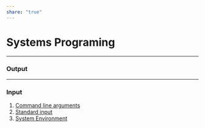 ```yaml
---  
share: "true"  
---  
```

# Systems Programing  
  
  
---  
### Output  
  
  
---  
### Input  
1. [Command line arguments](./Command%20line%20arguments.md)  
2. [Standard input](./Standard%20input.md)  
3. [System Environment](./System%20Environment.md)